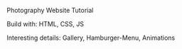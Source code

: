 Photography Website Tutorial

Build with: HTML, CSS, JS

Interesting details: Gallery, Hamburger-Menu, Animations